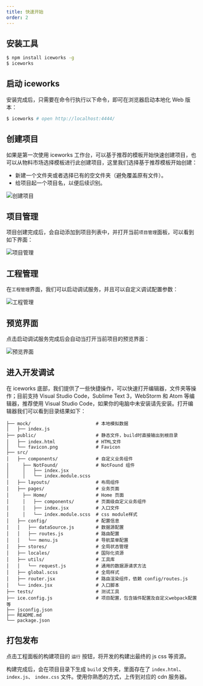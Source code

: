 ```yaml
---
title: 快速开始
order: 2
---
```


## 安装工具

```bash
$ npm install iceworks -g
$ iceworks
```

## 启动 iceworks

安装完成后，只需要在命令行执行以下命令，即可在浏览器启动本地化 Web 版本：

```bash
$ iceworks # open http://localhost:4444/
```

## 创建项目

如果是第一次使用 iceworks 工作台，可以基于推荐的模板开始快速创建项目，也可以从物料市场选择模板进行此创建项目，这里我们选择基于推荐模板开始创建：

* 新建一个文件夹或者选择已有的空文件夹（避免覆盖原有文件）。
* 给项目起一个项目名，以便后续识别。

![创建项目](https://img.alicdn.com/tfs/TB1fF45dWSs3KVjSZPiXXcsiVXa-2878-1572.png)


## 项目管理

项目创建完成后，会自动添加到项目列表中，并打开当前```项目管理```面板，可以看到如下界面：

![项目管理](https://img.alicdn.com/tfs/TB1uKtYd8OD3KVjSZFFXXcn9pXa-2877-1572.png)


## 工程管理

在```工程管理```界面，我们可以启动调试服务，并且可以自定义调试配置参数：

![工程管理](https://img.alicdn.com/tfs/TB1HpB1d8Kw3KVjSZFOXXarDVXa-2880-1584.png)


## 预览界面

点击启动调试服务完成后会自动当打开当前项目的预览界面：

![预览界面](https://img.alicdn.com/tfs/TB1p6lCceSSBuNjy0FlXXbBpVXa-2562-1590.png)

## 进入开发调试

在 iceworks 底部，我们提供了一些快捷操作，可以快速打开编辑器，文件夹等操作；目前支持 Visual Studio Code，Sublime Text 3，WebStorm 和 Atom 等编辑器，推荐使用 Visual Studio Code，如果你的电脑中未安装请先安装。打开编辑器我们可以看到目录结果如下：

```
├── mock/                        # 本地模拟数据
│   ├── index.js
├── public/                      # 静态文件，build时直接输出到根目录
│   ├── index.html               # HTML文件
│   └── favicon.png              # Favicon
├── src/
│   ├── components/              # 自定义业务组件
│     ├── NotFound/              # NotFound 组件
│     │   ├── index.jsx          
│     │   └── index.module.scss  
│   ├── layouts/                 # 布局组件
│   ├── pages/                   # 业务页面
│     ├── Home/                  # Home 页面
│     │   ├── components/        # 页面级自定义业务组件
│     │   ├── index.jsx          # 入口文件
│     │   └── index.module.scss  # css module样式
│   ├── config/                  # 配置信息
│   │   ├── dataSource.js        # 数据源配置
│   │   ├── routes.js            # 路由配置
│   │   └── menu.js              # 导航菜单配置
│   ├── stores/                  # 全局状态管理
│   ├── locales/                 # 国际化资源
│   ├── utils/                   # 工具库
│   │   └── request.js           # 通用的数据源请求方法
│   ├── global.scss              # 全局样式
│   ├── router.jsx               # 路由渲染组件，依赖 config/routes.js
│   └── index.jsx                # 入口脚本
├── tests/                       # 测试工具
├── ice.config.js                # 项目配置，包含插件配置及自定义webpack配置等
├── jsconfig.json
├── README.md
└── package.json
```

## 打包发布

点击工程面板的构建项目的 ```运行``` 按钮，将开发的构建出最终的 js css 等资源。

构建完成后，会在项目目录下生成 `build` 文件夹，里面存在了 `index.html`、 `index.js`、 `index.css` 文件。使用你熟悉的方式，上传到对应的 cdn 服务器。

